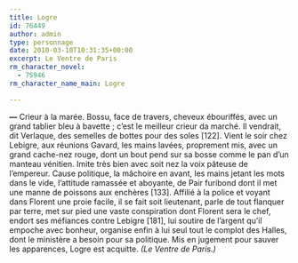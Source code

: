 ```yaml
---
title: Logre
id: 76449
author: admin
type: personnage
date: 2010-03-10T10:31:35+00:00
excerpt: Le Ventre de Paris
rm_character_novel:
  - 75946
rm_character_name_main: Logre

---
```

**—** Crieur à la marée. Bossu, face de travers, cheveux ébouriffés, avec un grand tablier bleu à bavette ; c&rsquo;est le meilleur crieur da marché. Il vendrait, dit Verlaque, des semelles de bottes pour des soles [122]. Vient le soir chez Lebigre, aux réunions Gavard, les mains lavées, proprement mis, avec un grand cache-nez rouge, dont un bout pend sur sa bosse comme le pan d&rsquo;un manteau vénitien. Imite très bien avec soit nez la voix pâteuse de l&rsquo;empereur. Cause politique, la mâchoire en avant, les mains jetant les mots dans le vide, l&rsquo;attitude ramassée et aboyante, de Pair furibond dont il met une manne de poissons aux enchères [133]. Affilié à la police et voyant dans Florent une proie facile, il se fait soit lieutenant, parle de tout flanquer par terre, met sur pied une vaste conspiration dont Florent sera le chef, endort ses méfiances contre Lebigre [181], lui soutire de l&rsquo;argent qu&rsquo;il empoche avec bonheur, organise enfin à lui seul tout le complot des Halles, dont le ministère a besoin pour sa politique. Mis en jugement pour sauver les apparences, Logre est acquitte. _(Le Ventre de Paris.)_